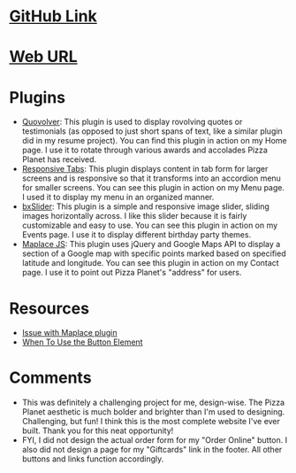 # [GitHub Link](https://github.com/vgrunewald/project_final3_grunewald_victoria)

# [Web URL](http://www.vickigrunewald.com/project_final3/)

# Plugins
* [Quovolver](http://sebnitu.github.io/Quovolver/): This plugin is used to display rovolving quotes or testimonials (as opposed to just short spans of text, like a similar plugin did in my resume project). You can find this plugin in action on my Home page. I use it to rotate through various awards and accolades Pizza Planet has received. 
* [Responsive Tabs](https://github.com/jellekralt/Responsive-Tabs): This plugin displays content in tab form for larger screens and is responsive so that it transforms into an accordion menu for smaller screens. You can see this plugin in action on my Menu page. I used it to display my menu in an organized manner. 
* [bxSlider](http://bxslider.com/): This plugin is a simple and responsive image slider, sliding images horizontally across. I like this slider because it is fairly customizable and easy to use. You can see this plugin in action on my Events page. I use it to display different birthday party themes. 
* [Maplace JS](http://maplacejs.com/): This plugin uses jQuery and Google Maps API to display a section of a Google map with specific points marked based on specified latitude and longitude. You can see this plugin in action on my Contact page. I use it to point out Pizza Planet's "address" for users. 

# Resources
* [Issue with Maplace plugin](http://stackoverflow.com/questions/26671542/maplace-js-not-showing-the-google-map)
* [When To Use the Button Element](https://css-tricks.com/use-button-element/)

# Comments
* This was definitely a challenging project for me, design-wise. The Pizza Planet aesthetic is much bolder and brighter than I'm used to designing. Challenging, but fun! I think this is the most complete website I've ever built. Thank you for this neat opportunity! 
* FYI, I did not design the actual order form for my "Order Online" button. I also did not design a page for my "Giftcards" link in the footer. All other buttons and links function accordingly.
